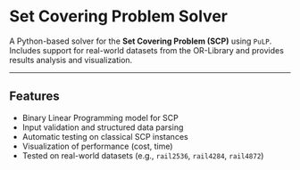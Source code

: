 # Set Covering Problem Solver

A Python-based solver for the **Set Covering Problem (SCP)** using `PuLP`.  
Includes support for real-world datasets from the OR-Library and provides results analysis and visualization.

---

## Features

- Binary Linear Programming model for SCP
- Input validation and structured data parsing
- Automatic testing on classical SCP instances
- Visualization of performance (cost, time)
- Tested on real-world datasets (e.g., `rail2536`, `rail4284`, `rail4872`)
